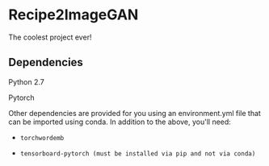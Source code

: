 # Recipe2ImageGAN
The coolest project ever!

## Dependencies
Python 2.7

Pytorch

Other dependencies are provided for you using an environment.yml file that can be imported using conda.
In addition to the above, you'll need:

- `torchwordemb`

- `tensorboard-pytorch (must be installed via pip and not via conda)`
